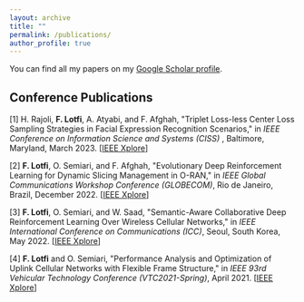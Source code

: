 ```yaml
---
layout: archive
title: ""
permalink: /publications/
author_profile: true
---
```


You can find all my papers on my [Google Scholar profile](https://scholar.google.com/citations?user=eM8A4qEAAAAJ&hl=en).



Conference Publications
---------------------


[1] H. Rajoli, **F. Lotfi**, A. Atyabi, and F. Afghah, "Triplet Loss-less Center Loss Sampling Strategies in Facial Expression Recognition Scenarios," in *IEEE Conference on Information Science and Systems (CISS)* , Baltimore, Maryland, March 2023. [[IEEE Xplore](https://ieeexplore.ieee.org/abstract/document/10089734)]

[2] **F. Lotfi**, O. Semiari, and F. Afghah, "Evolutionary Deep Reinforcement Learning for Dynamic Slicing Management in O-RAN," in *IEEE Global Communications Workshop Conference (GLOBECOM)*, Rio de Janeiro, Brazil, December 2022. [[IEEE Xplore](https://ieeexplore.ieee.org/abstract/document/10008614)] 

[3] **F. Lotfi**, O. Semiari, and W. Saad, "Semantic-Aware Collaborative Deep Reinforcement Learning Over Wireless Cellular Networks," in *IEEE International Conference on Communications (ICC)*, Seoul, South Korea, May 2022. [[IEEE Xplore](https://ieeexplore.ieee.org/abstract/document/9839122)] 

[4] **F. Lotfi** and O. Semiari, "Performance Analysis and Optimization of Uplink Cellular Networks with Flexible Frame Structure," in *IEEE 93rd Vehicular Technology Conference (VTC2021-Spring)*, April 2021. [[IEEE Xplore](https://ieeexplore.ieee.org/abstract/document/9448665/)] 


